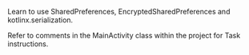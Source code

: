 Learn to use SharedPreferences, EncryptedSharedPreferences and kotlinx.serialization.

Refer to comments in the MainActivity class within the project for Task instructions.

